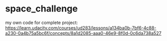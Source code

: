 # space_challenge

my own code for complete project:
https://learn.udacity.com/courses/ud283/lessons/a134ba0b-7bf6-4c88-a230-0a4b75a5bc6f/concepts/8a1d2085-aaa0-46e9-8f0d-0c6da738a527
